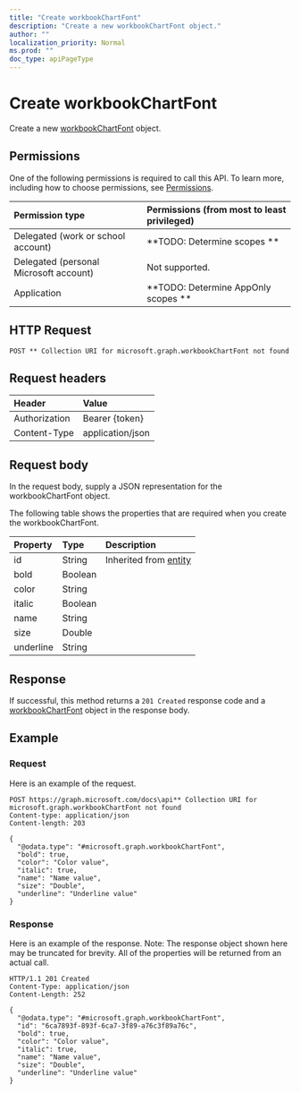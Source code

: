 ```yaml
---
title: "Create workbookChartFont"
description: "Create a new workbookChartFont object."
author: ""
localization_priority: Normal
ms.prod: ""
doc_type: apiPageType
---
```


# Create workbookChartFont

Create a new [workbookChartFont](../resources/workbookchartfont.md) object.

## Permissions
One of the following permissions is required to call this API. To learn more, including how to choose permissions, see [Permissions](/concepts/permissions-reference.md).

|Permission type|Permissions (from most to least privileged)|
|:---|:---|
|Delegated (work or school account)|**TODO: Determine scopes **|
|Delegated (personal Microsoft account)|Not supported.|
|Application|**TODO: Determine AppOnly scopes **|

## HTTP Request
<!-- {
  "blockType": "ignored"
}
-->
``` http
POST ** Collection URI for microsoft.graph.workbookChartFont not found
```

## Request headers
|Header|Value|
|:---|:---|
|Authorization|Bearer {token}|
|Content-Type|application/json|

## Request body
In the request body, supply a JSON representation for the workbookChartFont object.

The following table shows the properties that are required when you create the workbookChartFont.

|Property|Type|Description|
|:---|:---|:---|
|id|String| Inherited from [entity](../resources/entity.md)|
|bold|Boolean||
|color|String||
|italic|Boolean||
|name|String||
|size|Double||
|underline|String||



## Response
If successful, this method returns a `201 Created` response code and a [workbookChartFont](../resources/workbookchartfont.md) object in the response body.

## Example

### Request
Here is an example of the request.
<!-- {
  "blockType": "request",
  "name": "create_workbookchartfont_from_"
}
-->
``` http
POST https://graph.microsoft.com/docs\api** Collection URI for microsoft.graph.workbookChartFont not found
Content-type: application/json
Content-length: 203

{
  "@odata.type": "#microsoft.graph.workbookChartFont",
  "bold": true,
  "color": "Color value",
  "italic": true,
  "name": "Name value",
  "size": "Double",
  "underline": "Underline value"
}
```

### Response
Here is an example of the response. Note: The response object shown here may be truncated for brevity. All of the properties will be returned from an actual call.
<!-- {
  "blockType": "response",
  "truncated": true,
  "@odata.type": "microsoft.graph.workbookchartfont"
}
-->
``` http
HTTP/1.1 201 Created
Content-Type: application/json
Content-Length: 252

{
  "@odata.type": "#microsoft.graph.workbookChartFont",
  "id": "6ca7893f-893f-6ca7-3f89-a76c3f89a76c",
  "bold": true,
  "color": "Color value",
  "italic": true,
  "name": "Name value",
  "size": "Double",
  "underline": "Underline value"
}
```

